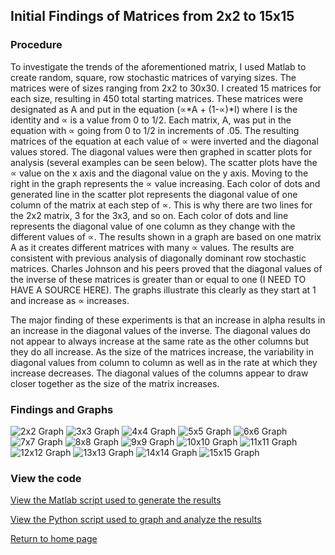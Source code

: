 ## Initial Findings of Matrices from 2x2 to 15x15

### Procedure
To investigate the trends of the aforementioned matrix, I used Matlab to create random, square, row stochastic matrices of varying sizes. The matrices were of sizes ranging from 2x2 to 30x30. I created 15 matrices for each size, resulting in 450 total starting matrices. These matrices were designated as A and put in the equation (∝*A + (1-∝)*I) where I is the identity and ∝ is a value from 0 to 1/2. Each matrix, A, was put in the equation with ∝ going from 0 to 1/2 in increments of .05. The resulting matrices of the equation at each value of ∝ were inverted and the diagonal values stored. The diagonal values were then graphed in scatter plots for analysis (several examples can be seen below). The scatter plots have the ∝ value on the x axis and the diagonal value on the y axis. Moving to the right in the graph represents the ∝ value increasing. Each color of dots and generated line in the scatter plot represents the diagonal value of one column of the matrix at each step of ∝. This is why there are two lines for the 2x2 matrix, 3 for the 3x3, and so on. Each color of dots and line represents the diagonal value of one column as they change with the different values of ∝. The results shown in a graph are based on one matrix A as it creates different matrices with many ∝ values. The results are consistent with previous analysis of diagonally dominant row stochastic matrices. Charles Johnson and his peers proved that the diagonal values of the inverse of these matrices is greater than or equal to one (I NEED TO HAVE A SOURCE HERE). The graphs illustrate this clearly as they start at 1 and increase as ∝ increases.

The major finding of these experiments is that an increase in alpha results in an increase in the diagonal values of the inverse. The diagonal values do not appear to always increase at the same rate as the other columns but they do all increase. As the size of the matrices increase, the variability in diagonal values from column to column as well as in the rate at which they increase decreases. The diagonal values of the columns appear to draw closer together as the size of the matrix increases. 

### Findings and Graphs
![2x2 Graph](graphs/2x2_diagonal.png)
![3x3 Graph](graphs/3x3_diagonal.png)
![4x4 Graph](graphs/4x4_diagonal.png)
![5x5 Graph](graphs/5x5_diagonal.png)
![6x6 Graph](graphs/6x6_diagonal.png)
![7x7 Graph](graphs/7x7_diagonal.png)
![8x8 Graph](graphs/8x8_diagonal.png)
![9x9 Graph](graphs/9x9_diagonal.png)
![10x10 Graph](graphs/10x10_diagonal.png)
![11x11 Graph](graphs/11x11_diagonal.png)
![12x12 Graph](graphs/12x12_diagonal.png)
![13x13 Graph](graphs/13x13_diagonal.png)
![14x14 Graph](graphs/14x14_diagonal.png)
![15x15 Graph](graphs/15x15_diagonal.png)

### View the code
[View the Matlab script used to generate the results](initial_findings.m)

[View the Python script used to graph and analyze the results](displaying_initial_results.py)

[Return to home page](README.md)